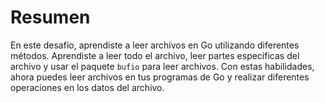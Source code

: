# Resumen

En este desafío, aprendiste a leer archivos en Go utilizando diferentes métodos. Aprendiste a leer todo el archivo, leer partes específicas del archivo y usar el paquete `bufio` para leer archivos. Con estas habilidades, ahora puedes leer archivos en tus programas de Go y realizar diferentes operaciones en los datos del archivo.
